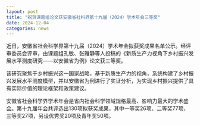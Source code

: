 ```yaml
---
layout: post
title: "祝贺课题组论文获安徽省社科界第十九届（2024）学术年会三等奖"
date: 2024-12-04
categories: news
---
```

近日，安徽省社会科学界第十九届（2024）学术年会拟获奖成果名单公示。经评审委员会评审，由课题组孔敏、张雅静等人投稿的《新质生产力视角下乡村振兴发展水平测度研究——以安徽省为例》论文获三等奖。

该研究聚焦于乡村振兴这一国家战略，基于新质生产力的视角，系统构建了乡村振兴发展水平测度模型，并以安徽省为例进行了实证分析，为实现乡村振兴提供了具有实际价值的理论框架和政策建议。

安徽省社会科学界学术年会是省内社会科学领域规格最高、影响力最大的学术盛会。第十九届年会共评选出130项拟获奖成果，其中一等奖26项、二等奖77项、三等奖27项，另设优秀奖20项及青年奖50项。
